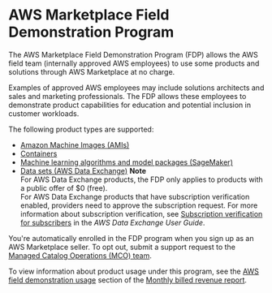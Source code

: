 # AWS Marketplace Field Demonstration Program<a name="field-demonstration-program"></a>

The AWS Marketplace Field Demonstration Program \(FDP\) allows the AWS field team \(internally approved AWS employees\) to use some products and solutions through AWS Marketplace at no charge\.

Examples of approved AWS employees may include solutions architects and sales and marketing professionals\. The FDP allows these employees to demonstrate product capabilities for education and potential inclusion in customer workloads\.

The following product types are supported:
+ [Amazon Machine Images \(AMIs\)](ami-products.md) 
+ [Containers](container-based-products.md) 
+ [Machine learning algorithms and model packages \(SageMaker\)](machine-learning-products.md) 
+ [Data sets \(AWS Data Exchange\)](https://docs.aws.amazon.com/data-exchange/latest/userguide/what-is.html)
**Note**  
For AWS Data Exchange products, the FDP only applies to products with a public offer of $0 \(free\)\.  
For AWS Data Exchange products that have subscription verification enabled, providers need to approve the subscription request\. For more information about subscription verification, see [Subscription verification for subscribers](https://docs.aws.amazon.com/data-exchange/latest/userguide/subscription-verification-sub.html) in the *AWS Data Exchange User Guide*\.

You're automatically enrolled in the FDP program when you sign up as an AWS Marketplace seller\. To opt out, submit a support request to the [Managed Catalog Operations \(MCO\) team](http://aws.amazon.com/marketplace/management/contact-us/)\.

To view information about product usage under this program, see the [AWS field demonstration usage](monthly-billed-revenue-report.md#section-3-aws-field-demonstration-usage) section of the [Monthly billed revenue report](monthly-billed-revenue-report.md)\.